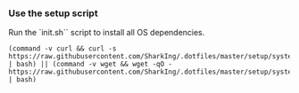 ### Use the setup script

Run the `init.sh`` script to install all OS dependencies.
```
(command -v curl && curl -s https://raw.githubusercontent.com/SharkIng/.dotfiles/master/setup/system/init.sh | bash) || (command -v wget && wget -qO - https://raw.githubusercontent.com/SharkIng/.dotfiles/master/setup/system/init.sh | bash)
```

